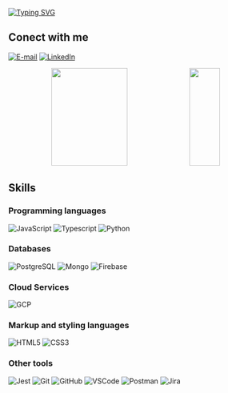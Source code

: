 [![Typing SVG](https://readme-typing-svg.herokuapp.com?font=Fira+Code&pause=1000&color=BE2DCF&width=435&lines=Hi+there!+My+name+is+Lucas+Rocha+;I'm+23+years+old;I'm+from+Brazil;Graduated+in+Information+Systems;Be+welcome!+%3Acomputer%3A)](https://git.io/typing-svg)
 
## Conect with me 
[![E-mail](https://img.shields.io/badge/-Email-000?style=for-the-badge&logo=gmail&logoColor=BE2DCF)](mailto:lucasrocha.0822@gmail.com)
[![LinkedIn](https://img.shields.io/badge/-LinkedIn-000?style=for-the-badge&logo=linkedin&logoColor=BE2DCF)](https://www.linkedin.com/in/lucas-rocha729/)


<div align="center">  
  <img width="55%" height="195px" src="https://github-readme-stats.vercel.app/api?username=lucasrocha729&theme=transparent&bg_color=000&border_color=BE2DCF&show_icons=true&icon_color=BE2DCF&title_color=BE2DCF&text_color=FFF" /> 
  <img width="35%" height="195px" src="https://github-readme-stats-git-masterrstaa-rickstaa.vercel.app/api/top-langs/?username=lucasrocha729&layout=compact&bg_color=000&border_color=BE2DCF&title_color=BE2DCF&text_color=FFF" />
</div>

  ## Skills  
### Programming languages
![JavaScript](https://img.shields.io/badge/JavaScript-000?style=for-the-badge&logo=javascript)
![Typescript](https://img.shields.io/badge/TypeScript-007ACC?style=for-the-badge&logo=typescript&logoColor=white)
![Python](https://img.shields.io/badge/Python-000?style=for-the-badge&logo=python)

### Databases

![PostgreSQL](https://img.shields.io/badge/PostgreSQL-316192?style=for-the-badge&logo=postgresql&logoColor=white)
![Mongo](https://img.shields.io/badge/MongoDB-4EA94B?style=for-the-badge&logo=mongodb&logoColor=white)
![Firebase](https://img.shields.io/badge/Firebase-039BE5?style=for-the-badge&logo=Firebase&logoColor=white)

### Cloud Services
![GCP](https://img.shields.io/badge/Google_Cloud-4285F4?style=for-the-badge&logo=google-cloud&logoColor=white)

### Markup and styling languages
![HTML5](https://img.shields.io/badge/HTML5-000?style=for-the-badge&logo=html5)
![CSS3](https://img.shields.io/badge/CSS3-000?style=for-the-badge&logo=css3&logoColor=264CE4)

### Other tools
![Jest](https://img.shields.io/badge/Jest-323330?style=for-the-badge&logo=Jest&logoColor=white)
![Git](https://img.shields.io/badge/git-%23F05033.svg?style=for-the-badge&logo=git&logoColor=white)
![GitHub](https://img.shields.io/badge/github-%23121011.svg?style=for-the-badge&logo=github&logoColor=white) 
![VSCode](https://img.shields.io/badge/Visual_Studio_Code-0078D4?style=for-the-badge&logo=visual%20studio%20code&logoColor=white)
![Postman](https://img.shields.io/badge/Postman-FF6C37?style=for-the-badge&logo=postman&logoColor=white)
![Jira](https://img.shields.io/badge/Jira-0052CC?style=for-the-badge&logo=Jira&logoColor=white)

 
